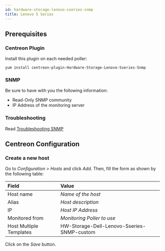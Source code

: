 ```yaml
---
id: hardware-storage-lenovo-sseries-snmp
title: Lenovo S Series
---
```


## Prerequisites

### Centreon Plugin

Install this plugin on each needed poller:

``` shell
yum install centreon-plugin-Hardware-Storage-Lenovo-Sseries-Snmp
```

### SNMP

Be sure to have with you the following information:

  - Read-Only SNMP community
  - IP Address of the monitoring server

### Troubleshooting

Read [Troubleshooting
SNMP](../tutorials/troubleshooting-plugins.md#snmp-checks)

## Centreon Configuration

### Create a new host

Go to *Configuration \> Hosts* and click *Add*. Then, fill the form as shown by
the following table:

| Field                   | Value                                      |
| :---------------------- | :----------------------------------------- |
| Host name               | *Name of the host*                         |
| Alias                   | *Host description*                         |
| IP                      | *Host IP Address*                          |
| Monitored from          | *Monitoring Poller to use*                 |
| Host Multiple Templates | HW-Storage-Dell-Lenovo-Sseries-SNMP-custom |

Click on the *Save* button.
